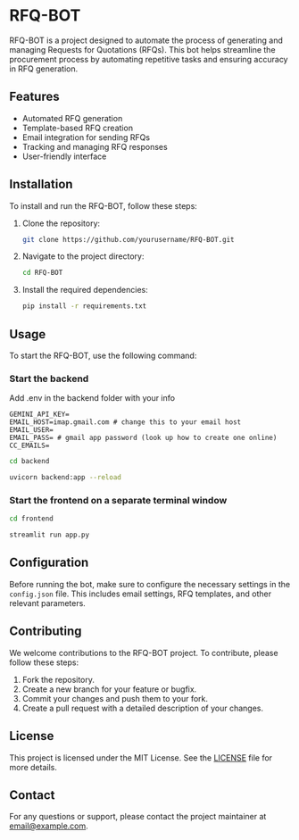 # RFQ-BOT

RFQ-BOT is a project designed to automate the process of generating and managing Requests for Quotations (RFQs). This bot helps streamline the procurement process by automating repetitive tasks and ensuring accuracy in RFQ generation.

## Features

- Automated RFQ generation
- Template-based RFQ creation
- Email integration for sending RFQs
- Tracking and managing RFQ responses
- User-friendly interface

## Installation

To install and run the RFQ-BOT, follow these steps:

1. Clone the repository:
    ```bash
    git clone https://github.com/yourusername/RFQ-BOT.git
    ```
2. Navigate to the project directory:
    ```bash
    cd RFQ-BOT
    ```
3. Install the required dependencies:
    ```bash
    pip install -r requirements.txt
    ```

## Usage

To start the RFQ-BOT, use the following command:
### Start the backend
Add .env in the backend folder with your info
```
GEMINI_API_KEY=
EMAIL_HOST=imap.gmail.com # change this to your email host
EMAIL_USER=
EMAIL_PASS= # gmail app password (look up how to create one online)
CC_EMAILS=
```

```bash
cd backend

uvicorn backend:app --reload
```

### Start the frontend on a separate terminal window
```bash
cd frontend

streamlit run app.py
```

## Configuration

Before running the bot, make sure to configure the necessary settings in the `config.json` file. This includes email settings, RFQ templates, and other relevant parameters.

## Contributing

We welcome contributions to the RFQ-BOT project. To contribute, please follow these steps:

1. Fork the repository.
2. Create a new branch for your feature or bugfix.
3. Commit your changes and push them to your fork.
4. Create a pull request with a detailed description of your changes.

## License

This project is licensed under the MIT License. See the [LICENSE](LICENSE) file for more details.

## Contact

For any questions or support, please contact the project maintainer at [email@example.com](mailto:email@example.com).
